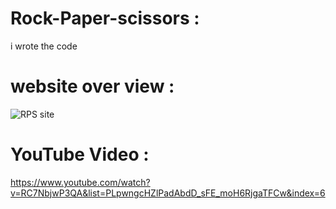 # Rock-Paper-scissors :  
i wrote the code
# website over view : 
![RPS site](https://github.com/user-attachments/assets/3014a771-6b90-4cb4-9cf5-e45d5c0c206d)  
# YouTube Video :  
https://www.youtube.com/watch?v=RC7NbjwP3QA&list=PLpwngcHZlPadAbdD_sFE_moH6RjgaTFCw&index=6  

